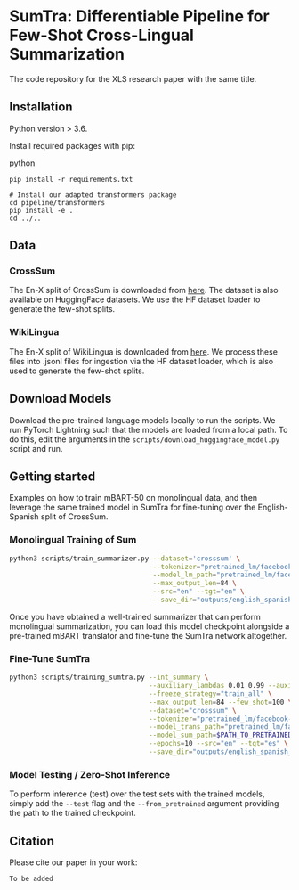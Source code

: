 # SumTra:  Differentiable Pipeline for Few-Shot Cross-Lingual Summarization

The code repository for the XLS research paper with the same title.

## Installation

Python version > 3.6.

Install required packages with pip:

python
```
pip install -r requirements.txt

# Install our adapted transformers package
cd pipeline/transformers
pip install -e .
cd ../..
```

## Data
### CrossSum
The En-X split of CrossSum is downloaded from [here](https://drive.google.com/file/d/11yCJxK5necOyZBxcJ6jncdCFgNxrsl4m/view?pli=1).
The dataset is also available on HuggingFace datasets. We use the HF dataset loader to generate the few-shot splits.

### WikiLingua
The En-X split of WikiLingua is downloaded from [here](https://drive.google.com/file/d/1PM7GFCy2gJL1WHqQz1dzqIDIEN6kfRoi/view).
We process these files into .jsonl files for ingestion via the HF dataset loader, which is also used to generate the
few-shot splits.

## Download Models
Download the pre-trained language models locally to run the scripts. We run PyTorch Lightning such that the models are loaded
from a local path. To do this, edit the arguments in the ```scripts/download_huggingface_model.py``` script and run.

## Getting started
Examples on how to train mBART-50 on monolingual data, and then leverage the same trained model
in SumTra for fine-tuning over the English-Spanish split of CrossSum.
### Monolingual Training of Sum
```bash
python3 scripts/train_summarizer.py --dataset='crosssum' \
                                    --tokenizer="pretrained_lm/facebook-mbart-large-50-many-to-one-mmt" \
                                    --model_lm_path="pretrained_lm/facebook-mbart-large-50-many-to-one-mmt" \
                                    --max_output_len=84 \
                                    --src="en" --tgt="en" \
                                    --save_dir="outputs/english_spanish_monolingual/1"
```
Once you have obtained a well-trained summarizer that can perform monolingual summarization, you can load this model checkpoint
alongside a pre-trained mBART translator and fine-tune the SumTra network altogether.
### Fine-Tune SumTra
```bash
python3 scripts/training_sumtra.py --int_summary \
                                   --auxiliary_lambdas 0.01 0.99 --auxiliary_loss='teacher_forcing' \
                                   --freeze_strategy="train_all" \
                                   --max_output_len=84 --few_shot=100 \
                                   --dataset="crosssum" \
                                   --tokenizer="pretrained_lm/facebook-mbart-large-50-many-to-one-mmt" \
                                   --model_trans_path="pretrained_lm/facebook-mbart-large-50-one-to-many-mmt" \
                                   --model_sum_path=$PATH_TO_PRETRAINED_SUM \
                                   --epochs=10 --src="en" --tgt="es" \
                                   --save_dir="outputs/english_spanish_sumtra/1"
```

### Model Testing / Zero-Shot Inference

To perform inference (test) over the test sets with the trained
models, simply add the `--test` flag and the `--from_pretrained` argument
providing the path to the trained checkpoint.

## Citation

Please cite our paper in your work:

```text
To be added
```
